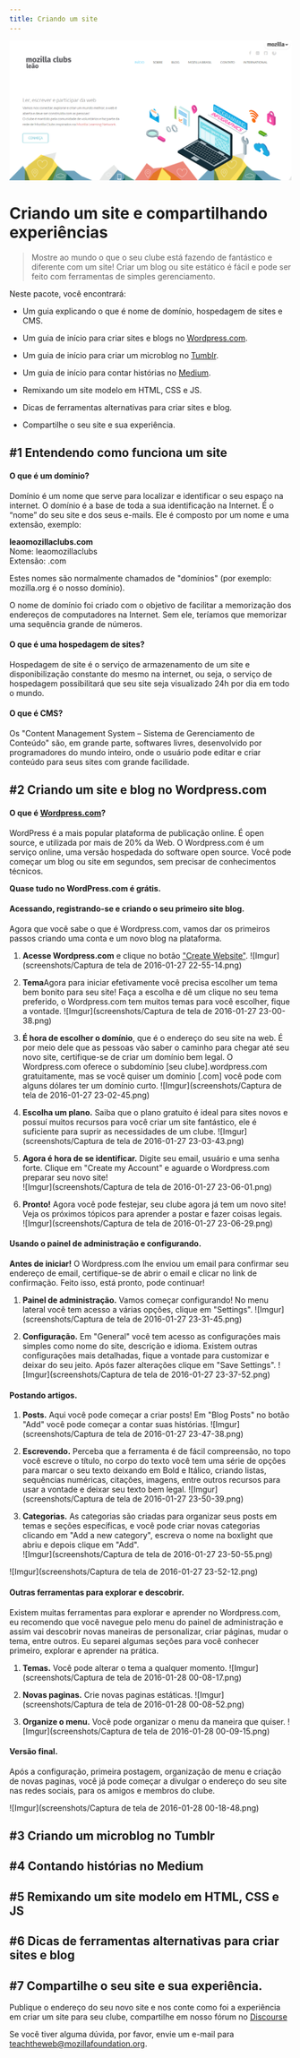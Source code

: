 ```yaml
---
title: Criando um site
---
```

![Imgur](img/leaomozillaclubs_website.png)

# Criando um site e compartilhando experiências

> Mostre ao mundo o que o seu clube está fazendo de fantástico e diferente com um site! Criar um blog ou site estático é fácil e pode ser feito com ferramentas de simples gerenciamento.

Neste pacote, você encontrará:

* Um guia explicando o que é nome de domínio, hospedagem de sites e CMS.

* Um guia de início para criar sites e blogs no [Wordpress.com](https://wordpress.com/).

* Um guia de início para criar um microblog no [Tumblr](https://www.tumblr.com/).

* Um guia de início para contar histórias no [Medium](https://medium.com/).

* Remixando um site modelo em HTML, CSS e JS.

* Dicas de ferramentas alternativas para criar sites e blog.

* Compartilhe o seu site e sua experiência.

## #1 Entendendo como funciona um site

#### O que é um domínio?
Domínio é um nome que serve para localizar e identificar o seu espaço na internet. O domínio é a base de toda a sua identificação na Internet. É o “nome” do seu site e dos seus e-mails. Ele é composto por um nome e uma extensão, exemplo:

**leaomozillaclubs.com**<br>
Nome: leaomozillaclubs <br>
Extensão: .com 

Estes nomes são normalmente chamados de "domínios" (por exemplo: mozilla.org é o nosso domínio). 

O nome de domínio foi criado com o objetivo de facilitar a memorização dos endereços de computadores na Internet. Sem ele, teríamos que memorizar uma sequência grande de números.

#### O que é uma hospedagem de sites?
Hospedagem de site é o serviço de armazenamento de um site e disponibilização constante do mesmo na internet, ou seja, o serviço de hospedagem possibilitará que seu site seja visualizado 24h por dia em todo o mundo.

#### O que é CMS?
Os "Content Management System – Sistema de Gerenciamento de Conteúdo" são, em grande parte, softwares livres, desenvolvido por programadores do mundo inteiro, onde o usuário pode editar e criar conteúdo para seus sites com grande facilidade.

## #2 Criando um site e blog no Wordpress.com

#### O que é [Wordpress.com](https://wordpress.com/)?

WordPress é a mais popular  plataforma de publicação online. É open source, e utilizada por mais de 20% da Web. O Wordpress.com é um serviço online, uma versão hospedada do software open source. Você pode começar um blog ou site em segundos, sem precisar de conhecimentos técnicos.

**Quase tudo no WordPress.com é grátis.**

#### Acessando, registrando-se e criando o seu primeiro site blog.

Agora que você sabe o que é Wordpress.com, vamos dar os primeiros passos criando uma conta e um novo blog na plataforma.

1. **Acesse Wordpress.com** e clique no botão ["Create Website"](https://wordpress.com/start/themes/en).
![Imgur](screenshots/Captura de tela de 2016-01-27 22-55-14.png)

2. **Tema**Agora para iniciar efetivamente você precisa escolher um tema bem bonito para seu site! Faça a escolha e dê um clique no seu tema preferido, o Wordpress.com tem muitos temas para você escolher, fique a vontade.
![Imgur](screenshots/Captura de tela de 2016-01-27 23-00-38.png)

3. **É hora de escolher o domínio**, que é o endereço do seu site na web. É por meio dele que as pessoas vão saber o caminho para chegar até seu novo site, certifique-se de criar um domínio bem legal. O Wordpress.com oferece o subdomínio [seu clube].wordpress.com gratuitamente, mas se você quiser um domínio [.com] você pode com alguns dólares ter um domínio curto.
![Imgur](screenshots/Captura de tela de 2016-01-27 23-02-45.png)

4. **Escolha um plano.** Saiba que o plano gratuito é ideal para sites novos e possuí muitos recursos para você criar um site fantástico, ele é suficiente para suprir as necessidades de um clube.
![Imgur](screenshots/Captura de tela de 2016-01-27 23-03-43.png)

5. **Agora é hora de se identificar.** Digite seu email, usuário e uma senha forte. Clique em "Create my Account" e aguarde o Wordpress.com preparar seu novo site! <br>
![Imgur](screenshots/Captura de tela de 2016-01-27 23-06-01.png)

6. **Pronto!** Agora você pode festejar, seu clube agora já tem um novo site! Veja os próximos tópicos para aprender a postar e fazer coisas legais. <br>
![Imgur](screenshots/Captura de tela de 2016-01-27 23-06-29.png)

#### Usando o painel de administração e configurando.

**Antes de iniciar!** O Wordpress.com lhe enviou um email para confirmar seu endereço de email, certifique-se de abrir o email e clicar no link de confirmação. Feito isso, está pronto, pode continuar!

1. **Painel de administração.** Vamos começar configurando! No menu lateral você tem acesso a várias opções, clique em "Settings".
![Imgur](screenshots/Captura de tela de 2016-01-27 23-31-45.png)

2. **Configuração.** Em "General" você tem acesso as configurações mais simples como nome do site, descrição e idioma. Existem outras configurações mais detalhadas, fique a vontade para customizar e deixar do seu jeito. Após fazer alterações clique em "Save Settings".
![Imgur](screenshots/Captura de tela de 2016-01-27 23-37-52.png)

#### Postando artigos.

1. **Posts.** Aqui você pode começar a criar posts! Em "Blog Posts" no botão "Add" você pode começar a contar suas histórias.
![Imgur](screenshots/Captura de tela de 2016-01-27 23-47-38.png)

2. **Escrevendo.** Perceba que a ferramenta é de fácil compreensão, no topo você escreve o título, no corpo do texto você tem uma série de opções para marcar o seu texto deixando em Bold e Itálico, criando listas, sequências numéricas, citações, imagens, entre outros recursos para usar a vontade e deixar seu texto bem legal.
![Imgur](screenshots/Captura de tela de 2016-01-27 23-50-39.png)

3. **Categorias.** As categorias são criadas para organizar seus posts em temas e seções específicas, e você pode criar novas categorias clicando em "Add a new category", escreva o nome na boxlight que abriu e depois clique em "Add". <br>
![Imgur](screenshots/Captura de tela de 2016-01-27 23-50-55.png)

![Imgur](screenshots/Captura de tela de 2016-01-27 23-52-12.png)

#### Outras ferramentas para explorar e descobrir.
Existem muitas ferramentas para explorar e aprender no Wordpress.com, eu recomendo que você navegue pelo menu do painel de administração e assim vai descobrir novas maneiras de personalizar, criar páginas, mudar o tema, entre outros. Eu separei algumas seções para você conhecer primeiro, explorar e aprender na prática.

1. **Temas.** Você pode alterar o tema a qualquer momento.
![Imgur](screenshots/Captura de tela de 2016-01-28 00-08-17.png)

2. **Novas paginas.** Crie novas paginas estáticas.
![Imgur](screenshots/Captura de tela de 2016-01-28 00-08-52.png)

3. **Organize o menu.** Você pode organizar o menu da maneira que quiser.
![Imgur](screenshots/Captura de tela de 2016-01-28 00-09-15.png)

#### Versão final.
Após a configuração, primeira postagem, organização de menu e criação de novas paginas, você já pode começar a divulgar o endereço do seu site nas redes sociais, para os amigos e membros do clube.

![Imgur](screenshots/Captura de tela de 2016-01-28 00-18-48.png)

## #3 Criando um microblog no Tumblr

## #4 Contando histórias no Medium

## #5 Remixando um site modelo em HTML, CSS e JS

## #6 Dicas de ferramentas alternativas para criar sites e blog

## #7 Compartilhe o seu site e sua experiência.

Publique o endereço do seu novo site e nos conte como foi a experiência em criar um site para seu clube, compartilhe em nosso fórum no [Discourse](https://discourse.webmaker.org/)

Se você tiver alguma dúvida, por favor, envie um e-mail para [teachtheweb@mozillafoundation.org](mailto:teachtheweb@mozillafoundation.org).